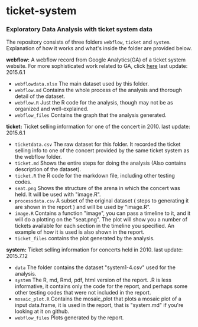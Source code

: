 # ticket-system

### Exploratory Data Analysis with ticket system data

The repository consists of three folders `webflow`, `ticket` and `system`. Explanation of how it works and what's inside the folder are provided below.

**webflow:** A webflow record from Google Analytics(GA) of a ticket system website. For more sophisticated work related to GA, click [here](https://github.com/ethen8181/Ecommerce) last update: 2015.6.1
- `webflowdata.xlsx` The main dataset used by this folder.          
- `webflow.md` Contains the whole process of the analysis and thorough detail of the dataset. 
- `webflow.R` Just the R code for the analysis, though may not be as organized and well-explained.                  
- `webflow_files` Contains the graph that the analysis generated.                

**ticket:** Ticket selling information for one of the concert in 2010. last update: 2015.6.1         
- `ticketdata.csv` The raw dataset for this folder. It recorded the ticket selling info to one of the concert provided by the same ticket system as the webflow folder.
- `ticket.md` Shows the entire steps for doing the analysis (Also contains description of the dataset).
- `ticket.R` the R code for the markdown file, including other testing codes. 
- `seat.png` Shows the structure of the arena in which the concert was held. It will be used with "image.R".
- `processdata.csv` A subset of the original dataset ( steps to generating it are shown in the report ) and will be used by "image.R".
- `image.R` Contains a function "image", you can pass a timeline to it, and it will do a plotting on the "seat.png". The plot will show you a number of tickets available for each section in the timeline you specified. An example of how it is used is also shown in the report.
- `ticket_files` contains the plot generated by the analysis.

**system:** Ticket selling information for concerts held in 2010. last update: 2015.7.12
- `data` The folder contains the dataset "system1-4.csv" used for the analysis. 
- `system` The R, md, Rmd, pdf, html version of the report. .R is less informative, it contains only the code for the report, and perhaps some other testing codes that were not included in the report. 
- `mosaic_plot.R` Contains the mosaic_plot that plots a mosaic plot of a input data.frame, it is used in the report, that is "system.md" if you're looking at it on github.
- `webflow_files` Plots generated by the report. 
